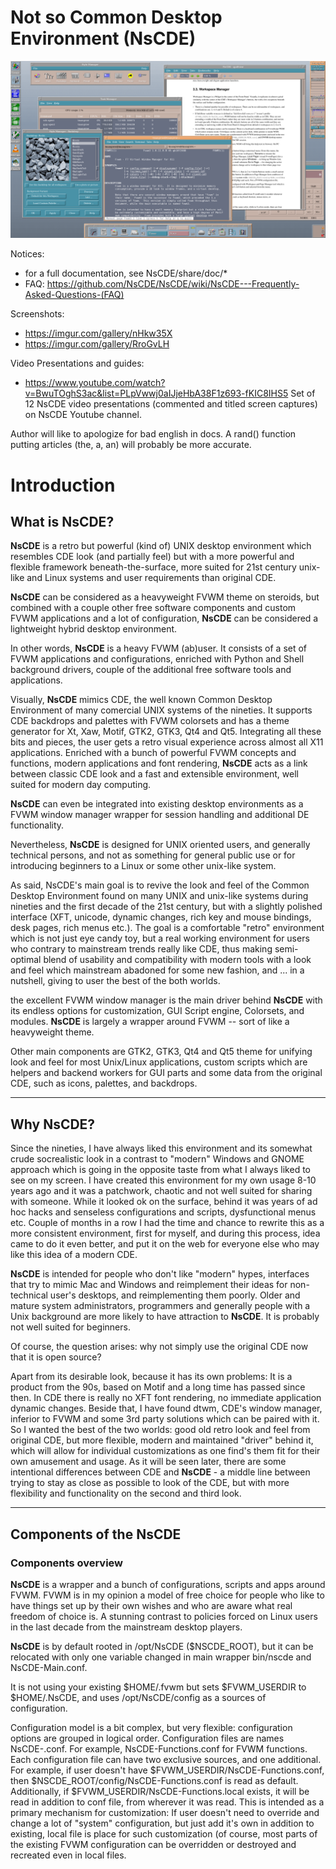 # **Not so Common Desktop Environment (NsCDE)**

![ScreenShot](NsCDE.png)

Notices:
- for a full documentation, see NsCDE/share/doc/*
- FAQ: https://github.com/NsCDE/NsCDE/wiki/NsCDE---Frequently-Asked-Questions-(FAQ)

Screenshots:
- https://imgur.com/gallery/nHkw35X
- https://imgur.com/gallery/RroGvLH

Video Presentations and guides:
- https://www.youtube.com/watch?v=BwuTOghS3ac&list=PLpVwwj0aIJjeHbA38F1z693-fKIC8IHS5
Set of 12 NsCDE video presentations (commented and titled screen captures) on
NsCDE Youtube channel.


Author will like to apologize for bad english in docs. A rand() function putting
articles (the, a, an) will probably be more accurate.

# **Introduction**

  ## What is **NsCDE**?

   **NsCDE** is a retro but powerful (kind of) UNIX desktop environment
   which resembles CDE look (and partially feel) but with a more
   powerful and flexible framework beneath-the-surface, more suited
   for 21st century unix-like and Linux systems and user requirements
   than original CDE.

   **NsCDE** can be considered as a heavyweight FVWM
   theme on steroids, but combined with a couple other free software
   components and custom FVWM applications and a lot of configuration,
   **NsCDE** can be considered a lightweight hybrid desktop environment.

   In other words, **NsCDE** is a heavy FVWM (ab)user. It consists of a
   set of FVWM applications and configurations, enriched with Python
   and Shell background drivers, couple of the additional free software
   tools and applications.

   Visually, **NsCDE** mimics CDE, the well known Common Desktop Environment
   of many comercial UNIX systems of the nineties. It supports CDE backdrops
   and palettes with FVWM colorsets and has a theme generator for Xt, Xaw,
   Motif, GTK2, GTK3, Qt4 and Qt5. Integrating all these bits and pieces,
   the user gets a retro visual experience across almost all X11 applications.
   Enriched with a bunch of powerful FVWM concepts and functions,
   modern applications and font rendering, **NsCDE** acts as a link between
   classic CDE look and a fast and extensible environment, well
   suited for modern day computing.

   **NsCDE** can even be integrated into existing desktop environments as a
   FVWM window manager wrapper for session handling and additional DE
   functionality.

   Nevertheless, **NsCDE** is designed for UNIX oriented users, and
   generally technical persons, and not as something for general public
   use or for introducing beginners to a Linux or some other unix-like
   system.

   As said, NsCDE's main goal is to revive the look and feel of the Common Desktop
   Environment found on many UNIX and unix-like systems during nineties and
   the first decade of the 21st century, but with a slightly polished interface
   (XFT, unicode, dynamic changes, rich key and mouse bindings, desk pages,
   rich menus etc.). The goal is a comfortable "retro" environment
   which is not just eye candy toy, but a real working environment for
   users who contrary to mainstream trends really like CDE, thus making
   semi-optimal blend of usability and compatibility with modern tools with
   a look and feel which mainstream abadoned for some new fashion, and ... in a
   nutshell, giving to user the best of the both worlds.

   the excellent FVWM window manager is the main driver behind **NsCDE** with its
   endless options for customization, GUI Script engine, Colorsets, and
   modules. **NsCDE** is largely a wrapper around FVWM -- sort of like a
   heavyweight theme.

   Other main components are GTK2, GTK3, Qt4 and Qt5 theme for unifying look
   and feel for most Unix/Linux applications, custom scripts which are
   helpers and backend workers for GUI parts and some data from the original
   CDE, such as icons, palettes, and backdrops.

   --------------------------------------------------------------------------

  ## Why **NsCDE**?

   Since the nineties, I have always liked this environment and its somewhat
   crude socrealistic look in a contrast to "modern" Windows and GNOME
   approach which is going in the opposite taste from what I always liked to
   see on my screen. I have created this environment for my own usage 8-10
   years ago and it was a patchwork, chaotic and not well suited for sharing
   with someone. While it looked ok on the surface, behind it was years of
   ad hoc hacks and senseless configurations and scripts, dysfunctional menus
   etc. Couple of months in a row I had the time and chance to rewrite this as
   a more consistent environment, first for myself, and during this process,
   idea came to do it even better, and put it on the web for everyone else who
   may like this idea of a modern CDE.

   **NsCDE** is intended for people who don't like "modern" hypes,
   interfaces that try to mimic Mac and Windows and reimplement their
   ideas for non-technical user's desktops, and reimplementing them poorly.
   Older and mature system administrators, programmers and generally people
   with a Unix background are more likely to have attraction to **NsCDE**. It
   is probably not well suited for beginners.

   Of course, the question arises: why not simply use the original CDE now
   that it is open source?

   Apart from its desirable look, because it has its own problems: It is a
   product from the 90s, based on Motif and a long time has passed since then. In
   CDE there is really no XFT font rendering, no immediate application
   dynamic changes. Beside that, I have found dtwm, CDE's window manager,
   inferior to FVWM and some 3rd party solutions which can be paired with it.
   So I wanted the best of the two worlds: good old retro look and feel from
   original CDE, but more flexible, modern and maintained "driver" behind it,
   which will allow for individual customizations as one find's them fit for
   their own amusement and usage. As it will be seen later, there are some
   intentional differences between CDE and **NsCDE** - a middle line between
   trying to stay as close as possible to look of the CDE, but with more
   flexibility and functionality on the second and third look.

   --------------------------------------------------------------------------

## Components of the **NsCDE**

  ### Components overview

   **NsCDE** is a wrapper and a bunch of configurations, scripts and apps around
   FVWM. FVWM is in my opinion a model of free choice for people who like to
   have things set up by their own wishes and who are aware what real freedom
   of choice is. A stunning contrast to policies forced on Linux users in the
   last decade from the mainstream desktop players.

   **NsCDE** is by default rooted in /opt/NsCDE ($NSCDE_ROOT), but it can be
   relocated with only one variable changed in main wrapper bin/nscde and
   NsCDE-Main.conf.

   It is not using your existing $HOME/.fvwm but sets $FVWM_USERDIR to
   $HOME/.NsCDE, and uses /opt/NsCDE/config as a sources of configuration.

   Configuration model is a bit complex, but very flexible: configuration
   options are grouped in logical order. Configuration files are names
   NsCDE-<group>.conf. For example, NsCDE-Functions.conf for FVWM functions.
   Each configuration file can have two exclusive sources, and one
   additional. For example, if user doesn't have
   $FVWM_USERDIR/NsCDE-Functions.conf, then
   $NSCDE_ROOT/config/NsCDE-Functions.conf is read as default. Additionally,
   if $FVWM_USERDIR/NsCDE-Functions.local exists, it will be read in addition
   to conf file, from wherever it was read. This is intended as a primary
   mechanism for customization: If user doesn't need to override and change a
   lot of "system" configuration, but just add it's own in addition to
   existing, local file is place for such customization (of course, most
   parts of the existing FVWM configuration can be overridden or destroyed
   and recreated even in local files.

